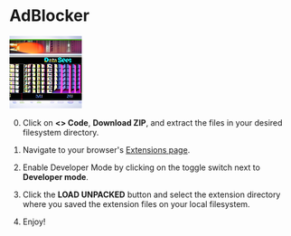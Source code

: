 # AdBlocker
![Love you!](https://github.com/casyellow/AdBlocker/blob/main/icons/logo_128x128.png)

0. Click on **<> Code**, **Download ZIP**, and extract the files in your desired filesystem directory.

1. Navigate to your browser's [Extensions page](chrome://extensions).

3. Enable Developer Mode by clicking on the toggle switch next to **Developer mode**.

4. Click the **LOAD UNPACKED** button and select the extension directory where you saved the extension files on your local filesystem.

5. Enjoy!
